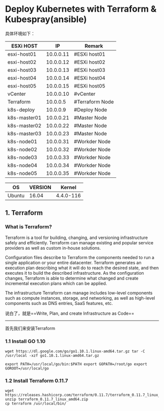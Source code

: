 # Deploy Kubernetes with Terraform & Kubespray(ansible)

具体环境如下：

| ESXi HOST | IP | Remark | 
|--|--|--|
| esxi-host01 | 10.0.0.11 | #ESXi host01 |
| esxi-host02 | 10.0.0.12 | #ESXi host02 |
| esxi-host03 | 10.0.0.13 | #ESXi host03 |
| esxi-host04 | 10.0.0.14 | #ESXi host04 |
| esxi-host05 | 10.0.0.15 | #ESXi host05 |
| vCenter | 10.0.0.10 | #vCenter |
| Terraform | 10.0.0.5 | #Terraform Node |
| k8s-deploy | 10.0.0.9 | #Deploy Node |
| k8s-master01 | 10.0.0.21 | #Master Node |
| k8s-master02 | 10.0.0.22 | #Master Node |
| k8s-master03 | 10.0.0.23 | #Master Node |
| k8s-node01 | 10.0.0.31 | #Workder Node |
| k8s-node02 | 10.0.0.32 | #Workder Node |
| k8s-node03 | 10.0.0.33 | #Workder Node |
| k8s-node04 | 10.0.0.34 | #Workder Node |
| k8s-node05 | 10.0.0.35 | #Workder Node |


| OS | VERSION | Kernel |
|--|--|--|
| Ubuntu | 16.04  | 4.4.0-116 |


## 1. Terraform

### What is Terraform?

Terraform is a tool for building, changing, and versioning infrastructure safely and efficiently. Terraform can manage existing and popular service providers as well as custom in-house solutions.

Configuration files describe to Terraform the components needed to run a single application or your entire datacenter. Terraform generates an execution plan describing what it will do to reach the desired state, and then executes it to build the described infrastructure. As the configuration changes, Terraform is able to determine what changed and create incremental execution plans which can be applied.

The infrastructure Terraform can manage includes low-level components such as compute instances, storage, and networking, as well as high-level components such as DNS entries, SaaS features, etc.

说白了，就是==Write, Plan, and create Infrastructure as Code==

---

首先我们来安装Terraform

### 1.1 Install GO 1.10

    wget https://dl.google.com/go/go1.10.1.linux-amd64.tar.gz tar -C
    /usr/local -xzf go1.10.1.linux-amd64.tar.gz 
    
    export PATH=/usr/local/go/bin:$PATH export GOPATH=/root/go export
    GOROOT=/usr/local/go

### 1.2 Install Terraform 0.11.7

    wget https://releases.hashicorp.com/terraform/0.11.7/terraform_0.11.7_linux_amd64.zip
    unzip terraform_0.11.7_linux_amd64.zip 
    cp terraform /usr/local/bin/
   


<!--stackedit_data:
eyJoaXN0b3J5IjpbMTQ3MzcwNjc2LDg1ODA0NzcyLC0xNjU4MT
MyODU2LDIwNTEyNjQ2OTQsLTE4Njg3NTA2OTcsLTk3NDE2Mzg1
OF19
-->
